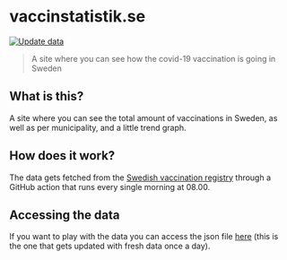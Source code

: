 # vaccinstatistik.se

[![Update data](https://github.com/albingroen/vaccination-site/actions/workflows/action.yml/badge.svg?branch=main)](https://github.com/albingroen/vaccination-site/actions/workflows/action.yml)

> A site where you can see how the covid-19 vaccination is going in Sweden

## What is this?

A site where you can see the total amount of vaccinations in Sweden, as well as per municipality, and a little trend graph. 

## How does it work?

The data gets fetched from the [Swedish vaccination registry](https://www.folkhalsomyndigheten.se/smittskydd-beredskap/utbrott/aktuella-utbrott/covid-19/statistik-och-analyser/statistik-over-registrerade-vaccinationer-covid-19/) through a GitHub action that runs every single morning at 08.00.

## Accessing the data

If you want to play with the data you can access the json file [here](https://raw.githubusercontent.com/albingroen/vaccination-site/main/vaccinations.json) (this is the one that gets updated with fresh data once a day).

